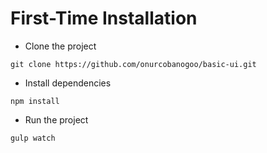 # First-Time Installation

- Clone the project

`git clone https://github.com/onurcobanogoo/basic-ui.git`

- Install dependencies

`npm install`

- Run the project

`gulp watch`

